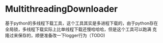 # MultithreadingDownloader
基于python的多线程下载工具，这个工具其实是多进程下载的，由于python存在全局锁，多线程下载实际上比单线程下载还慢哈哈哈，但是这个工具可以跑满
克隆过来保存的，顺便准备改一下logger行为（TODO)
